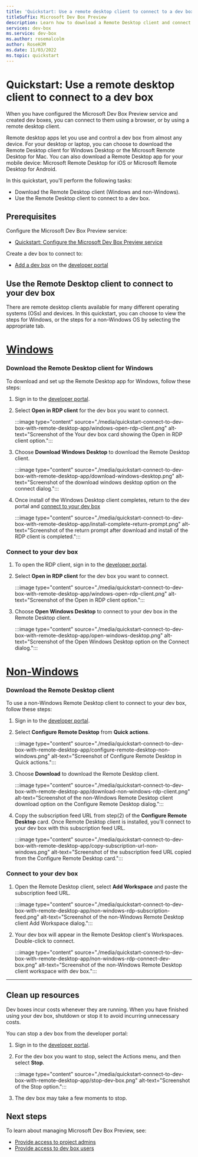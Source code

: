 ```yaml
---
title: 'Quickstart: Use a remote desktop client to connect to a dev box'
titleSuffix: Microsoft Dev Box Preview
description: Learn how to download a Remote Desktop client and connect to your dev box. 
services: dev-box
ms.service: dev-box
ms.author: rosemalcolm
author: RoseHJM
ms.date: 11/03/2022
ms.topic: quickstart
---
```


# Quickstart: Use a remote desktop client to connect to a dev box
When you have configured the Microsoft Dev Box Preview service and created dev boxes, you can connect to them using a browser, or by using a remote desktop client.

Remote desktop apps let you use and control a dev box from almost any device. For your desktop or laptop, you can choose to download the Remote Desktop client for Windows Desktop or the Microsoft Remote Desktop for Mac. You can also download a Remote Desktop app for your mobile device: Microsoft Remote Desktop for iOS or Microsoft Remote Desktop for Android.

In this quickstart, you'll perform the following tasks:

* Download the Remote Desktop client (Windows and non-Windows).
* Use the Remote Desktop client to connect to a dev box.

## Prerequisites

Configure the Microsoft Dev Box Preview service: 
- [Quickstart: Configure the Microsoft Dev Box Preview service](./quickstart-configure-dev-box-service.md)

Create a dev box to connect to:
- [Add a dev box](./quickstart-create-dev-box.md#create-a-dev-box) on the [developer portal](https://aka.ms/devbox-portal) 

## Use the Remote Desktop client to connect to your dev box

There are remote desktop clients available for many different operating systems (OSs) and devices. In this quickstart, you can choose to view the steps for Windows, or the steps for a non-Windows OS by selecting the appropriate tab.
# [Windows](#tab/windows)
### Download the Remote Desktop client for Windows

To download and set up the Remote Desktop app for Windows, follow these steps:

1. Sign in to the [developer portal](https://aka.ms/devbox-portal).

1. Select **Open in RDP client** for the dev box you want to connect.
   
   :::image type="content" source="./media/quickstart-connect-to-dev-box-with-remote-desktop-app/windows-open-rdp-client.png" alt-text="Screenshot of the Your dev box card showing the Open in RDP client option.":::

1. Choose **Download Windows Desktop** to download the Remote Desktop client.
   
   :::image type="content" source="./media/quickstart-connect-to-dev-box-with-remote-desktop-app/download-windows-desktop.png" alt-text="Screenshot of the download windows desktop option on the connect dialog.":::

1. Once install of the Windows Desktop client completes, return to the dev portal and [connect to your dev box](#connect-to-your-dev-box)
   
   :::image type="content" source="./media/quickstart-connect-to-dev-box-with-remote-desktop-app/install-complete-return-prompt.png" alt-text="Screenshot of the return prompt after download and install of the RDP client is completed.":::

### Connect to your dev box

1. To open the RDP client, sign in to the [developer portal](https://aka.ms/devbox-portal).

1. Select **Open in RDP client** for the dev box you want to connect.
   
   :::image type="content" source="./media/quickstart-connect-to-dev-box-with-remote-desktop-app/windows-open-rdp-client.png" alt-text="Screenshot of the Open in RDP client option.":::

1. Choose **Open Windows Desktop** to connect to your dev box in the Remote Desktop client.
   
   :::image type="content" source="./media/quickstart-connect-to-dev-box-with-remote-desktop-app/open-windows-desktop.png" alt-text="Screenshot of the  Open Windows Desktop option on the Connect dialog.":::

# [Non-Windows](#tab/non-Windows)

### Download the Remote Desktop client 

To use a non-Windows Remote Desktop client to connect to your dev box, follow these steps:

1. Sign in to the [developer portal](https://aka.ms/devbox-portal).

1. Select **Configure Remote Desktop** from **Quick actions**.
   
   :::image type="content" source="./media/quickstart-connect-to-dev-box-with-remote-desktop-app/configure-remote-desktop-non-windows.png" alt-text="Screenshot of Configure Remote Desktop in Quick actions.":::

1. Choose **Download** to download the Remote Desktop client.
   
   :::image type="content" source="./media/quickstart-connect-to-dev-box-with-remote-desktop-app/download-non-windows-rdp-client.png" alt-text="Screenshot of the non-Windows Remote Desktop client download option on the Configure Remote Desktop dialog.":::

1. Copy the subscription feed URL from step(2) of the **Configure Remote Desktop** card. Once Remote Desktop client is installed, you'll connect to your dev box with this subscription feed URL.

   :::image type="content" source="./media/quickstart-connect-to-dev-box-with-remote-desktop-app/copy-subscription-url-non-windows.png" alt-text="Screenshot of the subscription feed URL copied from the Configure Remote Desktop card.":::

### Connect to your dev box

1. Open the Remote Desktop client, select **Add Workspace** and paste the subscription feed URL.
   
   :::image type="content" source="./media/quickstart-connect-to-dev-box-with-remote-desktop-app/non-windows-rdp-subscription-feed.png" alt-text="Screenshot of the non-Windows Remote Desktop client Add Workspace dialog.":::
   
1. Your dev box will appear in the Remote Desktop client's Workspaces. Double-click to connect.

   :::image type="content" source="./media/quickstart-connect-to-dev-box-with-remote-desktop-app/non-windows-rdp-connect-dev-box.png" alt-text="Screenshot of the non-Windows Remote Desktop client workspace with dev box.":::

---

## Clean up resources

Dev boxes incur costs whenever they are running. When you have finished using your dev box, shutdown or stop it to avoid incurring unnecessary costs.

You can stop a dev box from the developer portal:

1. Sign in to the [developer portal](https://aka.ms/devbox-portal).

1. For the dev box you want to stop, select the Actions menu, and then select **Stop**.
   
   :::image type="content" source="./media/quickstart-connect-to-dev-box-with-remote-desktop-app/stop-dev-box.png" alt-text="Screenshot of the Stop option.":::

1. The dev box may take a few moments to stop.

## Next steps
To learn about managing Microsoft Dev Box Preview, see:

- [Provide access to project admins](./how-to-project-admin.md)
- [Provide access to dev box users](./how-to-dev-box-user.md)